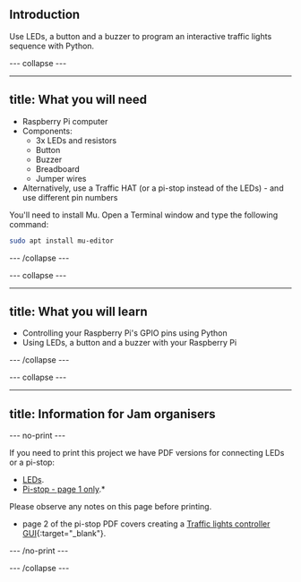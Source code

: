 ## Introduction

Use LEDs, a button and a buzzer to program an interactive traffic lights sequence with Python.

--- collapse ---

---
title: What you will need
---

- Raspberry Pi computer
- Components:
  - 3x LEDs and resistors
  - Button
  - Buzzer
  - Breadboard
  - Jumper wires
- Alternatively, use a Traffic HAT (or a pi-stop instead of the LEDs) - and use different pin numbers

You'll need to install Mu. Open a Terminal window and type the following command:

```bash
sudo apt install mu-editor
```

--- /collapse ---

--- collapse ---

---
title: What you will learn
---

- Controlling your Raspberry Pi's GPIO pins using Python
- Using LEDs, a button and a buzzer with your Raspberry Pi

--- /collapse ---

--- collapse ---

---
title: Information for Jam organisers
---

--- no-print ---

If you need to print this project we have PDF versions for connecting LEDs or a pi-stop: 
+ [LEDs](https://github.com/raspberrypilearning/jam-worksheets/raw/master/pdf/Traffic-Lights-Python.pdf). 
+ [Pi-stop - page 1 only](https://github.com/raspberrypilearning/jam-worksheets/raw/master/pdf/Interactive-Traffic-Lights-Python.pdf).*

Please observe any notes on this page before printing.

* page 2 of the pi-stop PDF covers creating a [Traffic lights controller GUI](https://projects.raspberrypi.org/en/projects/traffic-lights-controller-gui){:target="_blank"}. 

--- /no-print ---

--- /collapse ---
